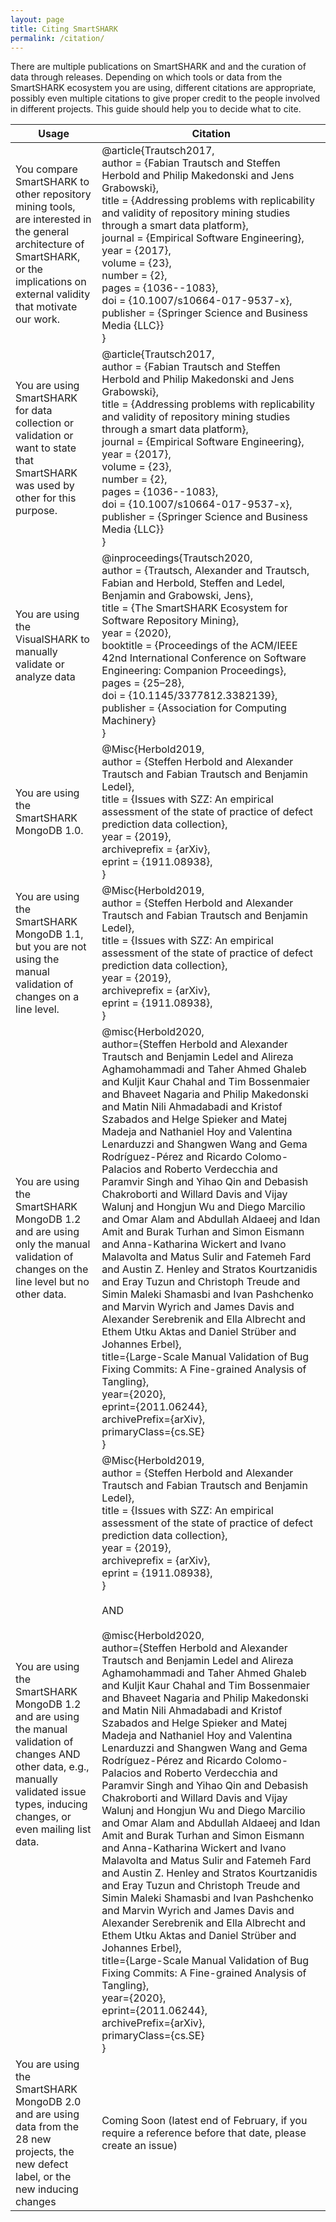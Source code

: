 ```yaml
---
layout: page
title: Citing SmartSHARK
permalink: /citation/
---
```


There are multiple publications on SmartSHARK and and the curation of data through releases. Depending on which tools or data from the SmartSHARK ecosystem you are using, different citations are appropriate, possibly even multiple citations to give proper credit to the people involved in different projects. This guide should help you to decide what to cite. 

| Usage | Citation |
|-------|----------|
| You compare SmartSHARK to other repository mining tools, are interested in the general architecture of SmartSHARK, or the implications on external validity that motivate our work. | @article{Trautsch2017,<br>author = {Fabian Trautsch and Steffen Herbold and Philip Makedonski and Jens Grabowski},<br>title = {Addressing problems with replicability and validity of repository mining studies through a smart data platform},<br>journal = {Empirical Software Engineering},<br>year = {2017},<br>volume = {23},<br>number = {2},<br>pages = {1036--1083},<br>doi = {10.1007/s10664-017-9537-x},<br>publisher = {Springer Science and Business Media {LLC}}<br>} |
| You are using SmartSHARK for data collection or validation or want to state that SmartSHARK was used by other for this purpose. | @article{Trautsch2017,<br>author = {Fabian Trautsch and Steffen Herbold and Philip Makedonski and Jens Grabowski},<br>title = {Addressing problems with replicability and validity of repository mining studies through a smart data platform},<br>journal = {Empirical Software Engineering},<br>year = {2017},<br>volume = {23},<br>number = {2},<br>pages = {1036--1083},<br>doi = {10.1007/s10664-017-9537-x},<br>publisher = {Springer Science and Business Media {LLC}}<br>} |
| You are using the VisualSHARK to manually validate or analyze data | @inproceedings{Trautsch2020,<br>author = {Trautsch, Alexander and Trautsch, Fabian and Herbold, Steffen and Ledel, Benjamin and Grabowski, Jens},<br>title = {The SmartSHARK Ecosystem for Software Repository Mining},<br>year = {2020},<br>booktitle = {Proceedings of the ACM/IEEE 42nd International Conference on Software Engineering: Companion Proceedings},<br>pages = {25–28},<br>doi = {10.1145/3377812.3382139},<br>publisher = {Association for Computing Machinery}<br>} |
| You are using the SmartSHARK MongoDB 1.0. | @Misc{Herbold2019,<br>author = {Steffen Herbold and Alexander Trautsch and Fabian Trautsch and Benjamin Ledel},<br>title = {Issues with SZZ: An empirical assessment of the state of practice of defect prediction data collection},<br>year = {2019},<br>archiveprefix = {arXiv},<br>eprint = {1911.08938},<br>} |
| You are using the SmartSHARK MongoDB 1.1, but you are not using the manual validation of changes on a line level. | @Misc{Herbold2019,<br>author = {Steffen Herbold and Alexander Trautsch and Fabian Trautsch and Benjamin Ledel},<br>title = {Issues with SZZ: An empirical assessment of the state of practice of defect prediction data collection},<br>year = {2019},<br>archiveprefix = {arXiv},<br>eprint = {1911.08938},<br>} |
| You are using the SmartSHARK MongoDB 1.2 and are using only the manual validation of changes on the line level but no other data. | @misc{Herbold2020,<br>      author={Steffen Herbold and Alexander Trautsch and Benjamin Ledel and Alireza Aghamohammadi and Taher Ahmed Ghaleb and Kuljit Kaur Chahal and Tim Bossenmaier and Bhaveet Nagaria and Philip Makedonski and Matin Nili Ahmadabadi and Kristof Szabados and Helge Spieker and Matej Madeja and Nathaniel Hoy and Valentina Lenarduzzi and Shangwen Wang and Gema Rodríguez-Pérez and Ricardo Colomo-Palacios and Roberto Verdecchia and Paramvir Singh and Yihao Qin and Debasish Chakroborti and Willard Davis and Vijay Walunj and Hongjun Wu and Diego Marcilio and Omar Alam and Abdullah Aldaeej and Idan Amit and Burak Turhan and Simon Eismann and Anna-Katharina Wickert and Ivano Malavolta and Matus Sulir and Fatemeh Fard and Austin Z. Henley and Stratos Kourtzanidis and Eray Tuzun and Christoph Treude and Simin Maleki Shamasbi and Ivan Pashchenko and Marvin Wyrich and James Davis and Alexander Serebrenik and Ella Albrecht and Ethem Utku Aktas and Daniel Strüber and Johannes Erbel},<br>      title={Large-Scale Manual Validation of Bug Fixing Commits: A Fine-grained Analysis of Tangling},<br>      year={2020},<br>      eprint={2011.06244},<br>      archivePrefix={arXiv},<br>      primaryClass={cs.SE}<br>} |
| You are using the SmartSHARK MongoDB 1.2 and are using the manual validation of changes AND other data, e.g., manually validated issue types, inducing changes, or even mailing list data. | @Misc{Herbold2019,<br>author = {Steffen Herbold and Alexander Trautsch and Fabian Trautsch and Benjamin Ledel},<br>title = {Issues with SZZ: An empirical assessment of the state of practice of defect prediction data collection},<br>year = {2019},<br>archiveprefix = {arXiv},<br>eprint = {1911.08938},<br>}<br><br>AND<br><br>@misc{Herbold2020,<br>      author={Steffen Herbold and Alexander Trautsch and Benjamin Ledel and Alireza Aghamohammadi and Taher Ahmed Ghaleb and Kuljit Kaur Chahal and Tim Bossenmaier and Bhaveet Nagaria and Philip Makedonski and Matin Nili Ahmadabadi and Kristof Szabados and Helge Spieker and Matej Madeja and Nathaniel Hoy and Valentina Lenarduzzi and Shangwen Wang and Gema Rodríguez-Pérez and Ricardo Colomo-Palacios and Roberto Verdecchia and Paramvir Singh and Yihao Qin and Debasish Chakroborti and Willard Davis and Vijay Walunj and Hongjun Wu and Diego Marcilio and Omar Alam and Abdullah Aldaeej and Idan Amit and Burak Turhan and Simon Eismann and Anna-Katharina Wickert and Ivano Malavolta and Matus Sulir and Fatemeh Fard and Austin Z. Henley and Stratos Kourtzanidis and Eray Tuzun and Christoph Treude and Simin Maleki Shamasbi and Ivan Pashchenko and Marvin Wyrich and James Davis and Alexander Serebrenik and Ella Albrecht and Ethem Utku Aktas and Daniel Strüber and Johannes Erbel},<br>      title={Large-Scale Manual Validation of Bug Fixing Commits: A Fine-grained Analysis of Tangling},<br>      year={2020},<br>      eprint={2011.06244},<br>      archivePrefix={arXiv},<br>      primaryClass={cs.SE}<br>} |
| You are using the SmartSHARK MongoDB 2.0 and are using data from the 28 new projects, the new defect label, or the new inducing changes | Coming Soon (latest end of February,  if you require a reference before that date, please create an issue) |
